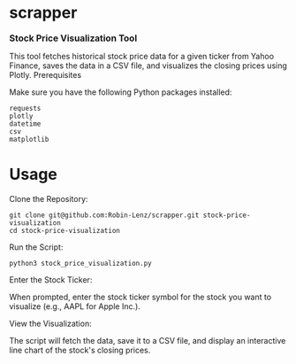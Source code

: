 # scrapper

<span style="font-size: 16px;">**Stock Price Visualization Tool**</span>

This tool fetches historical stock price data for a given ticker from Yahoo Finance, saves the data in a CSV file, and visualizes the closing prices using Plotly.
Prerequisites

Make sure you have the following Python packages installed:

    requests
    plotly
    datetime
    csv
    matplotlib

# Usage

Clone the Repository:

	git clone git@github.com:Robin-Lenz/scrapper.git stock-price-visualization
	cd stock-price-visualization

Run the Script:

	python3 stock_price_visualization.py

Enter the Stock Ticker:

When prompted, enter the stock ticker symbol for the stock you want to visualize (e.g., AAPL for Apple Inc.).

View the Visualization:

The script will fetch the data, save it to a CSV file, and display an interactive line chart of the stock's closing prices.
